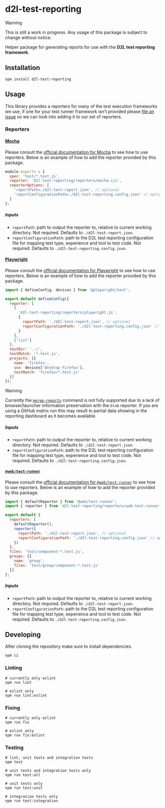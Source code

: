 # d2l-test-reporting

> [!WARNING]
> This is still a work in progress. Any usage of this package is subject to
> change without notice.

Helper package for generating reports for use with the **D2L test reporting
framework**.

## Installation

```console
npm install d2l-test-reporting
```

## Usage

This library provides a reporters for many of the test execution frameworks we
use, if one for your test runner framework isn't provided please [file an issue]
so we can look into adding it to our set of reporters.

### Reporters

#### [Mocha]

Please consult the [official documentation for Mocha] to see how
to use reporters. Below is an example of how to add the reporter provided by
this package.

```js
module.exports = {
  spec: 'test/*.test.js',
  reporter: 'd2l-test-reporting/reporters/mocha.cjs',
  reporterOptions: [
    'reportPath=./d2l-test-report.json', // optional
    'reportConfigurationPath=./d2l-test-reporting.config.json' // optional
  ]
};
```

##### Inputs

* `reportPath`: path to output the reporter to, relative to current working
  directory. Not required. Defaults to `./d2l-test-report.json`.
* `reportConfigurationPath`: path to the D2L test reporting configuration file
  for mapping test type, experience and tool to test code. Not required.
  Defaults to `./d2l-test-reporting.config.json`.

#### [Playwright]

Please consult the [official documentation for Playwright] to see how
to use reporters. Below is an example of how to add the reporter provided by
this package.

```js
import { defineConfig, devices } from '@playwright/test';

export default defineConfig({
  reporter: [
    [
      'd2l-test-reporting/reporters/playwright.js',
      {
        reportPath: './d2l-test-report.json', // optional
        reportConfigurationPath: './d2l-test-reporting.config.json' // optional
      }
    ],
    ['list']
  ],
  testDir: '../',
  testMatch: '*.test.js',
  projects: [{
    name: 'firefox',
    use: devices['Desktop Firefox'],
    testMatch: 'firefox/*.test.js'
  }]
});
```

> [!WARNING]
> Currently the [`merge-reports`] command is not fully supported due to a lack
> of browser/launcher information preservation with the `blob` reporter. If you
> are using a GitHub matrix run this may result in partial data showing in the
> reporting dashboard as it becomes available.

##### Inputs

* `reportPath`: path to output the reporter to, relative to current working
  directory. Not required. Defaults to `./d2l-test-report.json`.
* `reportConfigurationPath`: path to the D2L test reporting configuration file
  for mapping test type, experience and tool to test code. Not required.
  Defaults to `./d2l-test-reporting.config.json`.

#### [`@web/test-runner`]

Please consult the [official documentation for `@web/test-runner`] to see how
to use reporters. Below is an example of how to add the reporter provided by
this package.

```js
import { defaultReporter } from '@web/test-runner';
import { reporter } from 'd2l-test-reporting/reporters/web-test-runner.js';

export default {
  reporters: [
    defaultReporter(),
    reporter({
      reportPath: './d2l-test-report.json', // optional
      reportConfigurationPath: './d2l-test-reporting.config.json' // optional
    })
  ],
  files: 'test/component-*.test.js',
  groups: [{
    name: 'group',
    files: 'test/group/component-*.test.js'
  }]
};
```

##### Inputs

* `reportPath`: path to output the reporter to, relative to current working
  directory. Not required. Defaults to `./d2l-test-report.json`.
* `reportConfigurationPath`: path to the D2L test reporting configuration file
  for mapping test type, experience and tool to test code. Not required.
  Defaults to `./d2l-test-reporting.config.json`.

## Developing

After cloning the repository make sure to install dependencies.

```console
npm ci
```

### Linting

```console
# currently only eslint
npm run lint

# eslint only
npm run lint:eslint
```

### Fixing

```console
# currently only eslint
npm run fix

# eslint only
npm run fix:eslint
```

### Testing

```console
# lint, unit tests and integration tests
npm test

# unit tests and integration tests only
npm run test:all

# unit tests only
npm run test:unit

# integration tests only
npm run test:integration
```

<!-- links -->
[file an issue]: https://github.com/Brightspace/test-reporting-node/issues/new
[official documentation for Mocha]: https://mochajs.org/api/mocha#reporter
[official documentation for Playwright]: https://playwright.dev/docs/test-reporters
[official documentation for `@web/test-runner`]: https://modern-web.dev/docs/test-runner/reporters/overview
[Mocha]: https://mochajs.org
[Playwright]: https://playwright.dev
[`@web/test-runner`]: https://modern-web.dev/docs/test-runner/overview
[`merge-reports`]: https://playwright.dev/docs/test-sharding#merge-reports-cli
